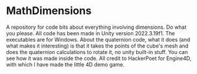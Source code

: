 # MathDimensions
A repository for code bits about everything involving dimensions. Do what you please.
All code has been made in Unity version 2022.3.19f1.
The executables are for Windows.
About the quaternion code, what it does (and what makes it interesting) is that it takes the points of the cube's mesh and does the quaternion
calculations to rotate it, no unity built-in stuff. You can see how it was made inside the code.
All credit to HackerPoet for Engine4D, with which I have made the little 4D demo game.
